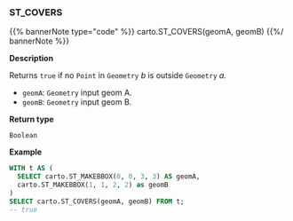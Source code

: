 ### ST_COVERS

{{% bannerNote type="code" %}}
carto.ST_COVERS(geomA, geomB)
{{%/ bannerNote %}}

**Description**

Returns `true` if no `Point` in `Geometry` _b_ is outside `Geometry` _a_.

* `geomA`: `Geometry` input geom A.
* `geomB`: `Geometry` input geom B.

**Return type**

`Boolean`

**Example**

```sql
WITH t AS (
  SELECT carto.ST_MAKEBBOX(0, 0, 3, 3) AS geomA,
  carto.ST_MAKEBBOX(1, 1, 2, 2) as geomB
)
SELECT carto.ST_COVERS(geomA, geomB) FROM t;
-- true
```